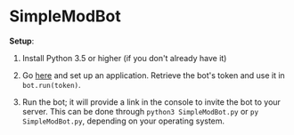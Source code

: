 # SimpleModBot

**Setup**:

1. Install Python 3.5 or higher (if you don't already have it)

2. Go [here](https://discordapp.com/developers/applications/me) and set up an application. Retrieve the bot's token and use it in `bot.run(token)`.

3. Run the bot; it will provide a link in the console to invite the bot to your server. This can be done through `python3 SimpleModBot.py` or `py SimpleModBot.py`, depending on your operating system.
